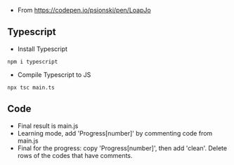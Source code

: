 * From https://codepen.io/psionski/pen/LoapJo

## Typescript

* Install Typescript 
```
npm i typescript
```

* Compile Typescript to JS
```
npx tsc main.ts
```


## Code
- Final result is main.js
- Learning mode, add 'Progress[number]' by commenting code from main.js
- Final for the progress: copy 'Progress[number]', then add 'clean'. Delete rows of the codes that have comments.
